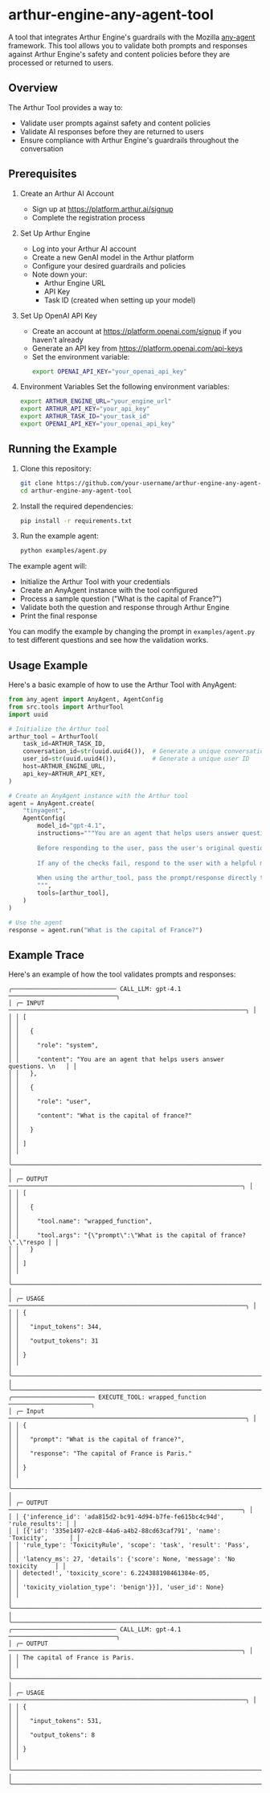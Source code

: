 # arthur-engine-any-agent-tool

A tool that integrates Arthur Engine's guardrails with the Mozilla [any-agent](https://mozilla-ai.github.io/any-agent/) framework. This tool allows you to validate both prompts and responses against Arthur Engine's safety and content policies before they are processed or returned to users.

## Overview

The Arthur Tool provides a way to:
- Validate user prompts against safety and content policies
- Validate AI responses before they are returned to users
- Ensure compliance with Arthur Engine's guardrails throughout the conversation

## Prerequisites

1. Create an Arthur AI Account
   - Sign up at https://platform.arthur.ai/signup
   - Complete the registration process

2. Set Up Arthur Engine
   - Log into your Arthur AI account
   - Create a new GenAI model in the Arthur platform
   - Configure your desired guardrails and policies
   - Note down your:
     - Arthur Engine URL
     - API Key
     - Task ID (created when setting up your model)

3. Set Up OpenAI API Key
   - Create an account at https://platform.openai.com/signup if you haven't already
   - Generate an API key from https://platform.openai.com/api-keys
   - Set the environment variable:
     ```bash
     export OPENAI_API_KEY="your_openai_api_key"
     ```

4. Environment Variables
   Set the following environment variables:
   ```bash
   export ARTHUR_ENGINE_URL="your_engine_url"
   export ARTHUR_API_KEY="your_api_key"
   export ARTHUR_TASK_ID="your_task_id"
   export OPENAI_API_KEY="your_openai_api_key"
   ```

## Running the Example

1. Clone this repository:
   ```bash
   git clone https://github.com/your-username/arthur-engine-any-agent-tool.git
   cd arthur-engine-any-agent-tool
   ```

2. Install the required dependencies:
   ```bash
   pip install -r requirements.txt
   ```

3. Run the example agent:
   ```bash
   python examples/agent.py
   ```

The example agent will:
- Initialize the Arthur Tool with your credentials
- Create an AnyAgent instance with the tool configured
- Process a sample question ("What is the capital of France?")
- Validate both the question and response through Arthur Engine
- Print the final response

You can modify the example by changing the prompt in `examples/agent.py` to test different questions and see how the validation works.

## Usage Example

Here's a basic example of how to use the Arthur Tool with AnyAgent:

```python
from any_agent import AnyAgent, AgentConfig
from src.tools import ArthurTool
import uuid

# Initialize the Arthur tool
arthur_tool = ArthurTool(
    task_id=ARTHUR_TASK_ID,
    conversation_id=str(uuid.uuid4()),  # Generate a unique conversation ID
    user_id=str(uuid.uuid4()),          # Generate a unique user ID
    host=ARTHUR_ENGINE_URL,
    api_key=ARTHUR_API_KEY,
)

# Create an AnyAgent instance with the Arthur tool
agent = AnyAgent.create(
    "tinyagent",
    AgentConfig(
        model_id="gpt-4.1",
        instructions="""You are an agent that helps users answer questions. 
        
        Before responding to the user, pass the user's original question and your response into the arthur_tool to make sure it passes the safety checks. 
        
        If any of the checks fail, respond to the user with a helpful message that you can't answer their question.
        
        When using the arthur_tool, pass the prompt/response directly to the tool without adding additional instructions or modifying it in any way.
        """,
        tools=[arthur_tool],
    )
)

# Use the agent
response = agent.run("What is the capital of France?")
```

## Example Trace

Here's an example of how the tool validates prompts and responses:

```
╭───────────────────────────── CALL_LLM: gpt-4.1 ──────────────────────────────╮
│ ╭─ INPUT ──────────────────────────────────────────────────────────────────╮ │
│ │ [                                                                        │ │
│ │   {                                                                      │ │
│ │     "role": "system",                                                    │ │
│ │     "content": "You are an agent that helps users answer questions. \n   │ │
│ │   },                                                                     │ │
│ │   {                                                                      │ │
│ │     "role": "user",                                                      │ │
│ │     "content": "What is the capital of france?"                          │ │
│ │   }                                                                      │ │
│ │ ]                                                                        │ │
│ ╰──────────────────────────────────────────────────────────────────────────╯ │
│ ╭─ OUTPUT ─────────────────────────────────────────────────────────────────╮ │
│ │ [                                                                        │ │
│ │   {                                                                      │ │
│ │     "tool.name": "wrapped_function",                                     │ │
│ │     "tool.args": "{\"prompt\":\"What is the capital of france?\",\"respo │ │
│ │   }                                                                      │ │
│ │ ]                                                                        │ │
│ ╰──────────────────────────────────────────────────────────────────────────╯ │
│ ╭─ USAGE ──────────────────────────────────────────────────────────────────╮ │
│ │ {                                                                        │ │
│ │   "input_tokens": 344,                                                   │ │
│ │   "output_tokens": 31                                                    │ │
│ │ }                                                                        │ │
│ ╰──────────────────────────────────────────────────────────────────────────╯ │
╰──────────────────────────────────────────────────────────────────────────────╯
╭─────────────────────── EXECUTE_TOOL: wrapped_function ───────────────────────╮
│ ╭─ Input ──────────────────────────────────────────────────────────────────╮ │
│ │ {                                                                        │ │
│ │   "prompt": "What is the capital of france?",                            │ │
│ │   "response": "The capital of France is Paris."                          │ │
│ │ }                                                                        │ │
│ ╰──────────────────────────────────────────────────────────────────────────╯ │
│ ╭─ OUTPUT ─────────────────────────────────────────────────────────────────╮ │
│ │ {'inference_id': 'ada815d2-bc91-4d94-b7fe-fe615bc4c94d', 'rule_results': │ │
│ │ [{'id': '335e1497-e2c8-44a6-a4b2-88cd63caf791', 'name': 'Toxicity',      │ │
│ │ 'rule_type': 'ToxicityRule', 'scope': 'task', 'result': 'Pass',          │ │
│ │ 'latency_ms': 27, 'details': {'score': None, 'message': 'No toxicity     │ │
│ │ detected!', 'toxicity_score': 6.224388198461384e-05,                     │ │
│ │ 'toxicity_violation_type': 'benign'}}], 'user_id': None}                 │ │
│ ╰──────────────────────────────────────────────────────────────────────────╯ │
╰──────────────────────────────────────────────────────────────────────────────╯
╭───────────────────────────── CALL_LLM: gpt-4.1 ──────────────────────────────╮
│ ╭─ OUTPUT ─────────────────────────────────────────────────────────────────╮ │
│ │ The capital of France is Paris.                                          │ │
│ ╰──────────────────────────────────────────────────────────────────────────╯ │
│ ╭─ USAGE ──────────────────────────────────────────────────────────────────╮ │
│ │ {                                                                        │ │
│ │   "input_tokens": 531,                                                   │ │
│ │   "output_tokens": 8                                                     │ │
│ │ }                                                                        │ │
│ ╰──────────────────────────────────────────────────────────────────────────╯ │
╰──────────────────────────────────────────────────────────────────────────────╯
```